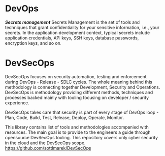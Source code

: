 # DevOps

***Secrets management***
Secrets Management is the set of tools and techniques that grant confidentiality for your sensitive information, i.e., your secrets. In the application development context, typical secrets include application credentials, API keys, SSH keys, database passwords, encryption keys, and so on.

# DevSecOps 

DevSecOps focuses on security automation, testing and enforcement during DevOps - Release - SDLC cycles. The whole meaning behind this methodology is connecting together Development, Security and Operations. DevSecOps is methodology providing different methods, techniques and processes backed mainly with tooling focusing on developer / security experience.

DevSecOps takes care that security is part of every stage of DevOps loop - Plan, Code, Build, Test, Release, Deploy, Operate, Monitor.

This library contains list of tools and methodologies accompanied with resources. The main goal is to provide to the engineers a guide through opensource DevSecOps tooling. This repository covers only cyber security in the cloud and the DevSecOps scope.
https://github.com/sottlmarek/DevSecOps